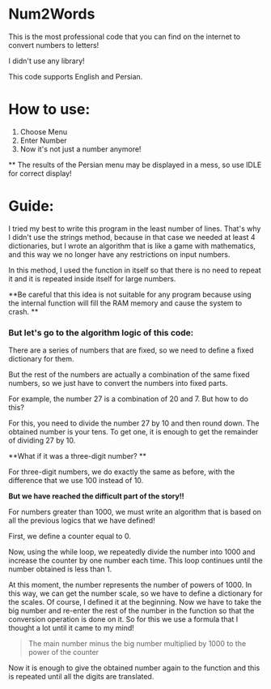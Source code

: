 # Num2Words


This is the most professional code that you can find on the internet to convert numbers to letters!

I didn't use any library!

This code supports English and Persian.


# How to use:

1. Choose Menu
2. Enter Number
3. Now it's not just a number anymore!

** The results of the Persian menu may be displayed in a mess, so use IDLE for correct display!


# Guide:

I tried my best to write this program in the least number of lines. That's why I didn't use the strings method, because in that case we needed at least 4 dictionaries, but I wrote an algorithm that is like a game with mathematics, and this way we no longer have any restrictions on input numbers.

In this method, I used the function in itself so that there is no need to repeat it and it is repeated inside itself for large numbers.

**Be careful that this idea is not suitable for any program because using the internal function will fill the RAM memory and cause the system to crash.
**

### But let's go to the algorithm logic of this code:

There are a series of numbers that are fixed, so we need to define a fixed dictionary for them.

But the rest of the numbers are actually a combination of the same fixed numbers, so we just have to convert the numbers into fixed parts.

For example, the number 27 is a combination of 20 and 7. But how to do this?

For this, you need to divide the number 27 by 10 and then round down. The obtained number is your tens. To get one, it is enough to get the remainder of dividing 27 by 10.

**What if it was a three-digit number?
**

For three-digit numbers, we do exactly the same as before, with the difference that we use 100 instead of 10.


**But we have reached the difficult part of the story!!**

For numbers greater than 1000, we must write an algorithm that is based on all the previous logics that we have defined!

First, we define a counter equal to 0.

Now, using the while loop, we repeatedly divide the number into 1000 and increase the counter by one number each time. This loop continues until the number obtained is less than 1.

At this moment, the number represents the number of powers of 1000. In this way, we can get the number scale, so we have to define a dictionary for the scales. Of course, I defined it at the beginning.
Now we have to take the big number and re-enter the rest of the number in the function so that the conversion operation is done on it. So for this we use a formula that I thought a lot until it came to my mind!
> The main number minus the big number multiplied by 1000 to the power of the counter

Now it is enough to give the obtained number again to the function and this is repeated until all the digits are translated.

